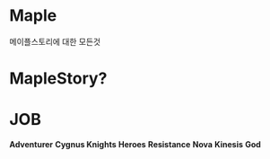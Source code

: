 # Maple
메이플스토리에 대한 모든것

# MapleStory?


# JOB
**Adventurer**
**Cygnus Knights**
**Heroes**
**Resistance**
**Nova**
**Kinesis**
**God**